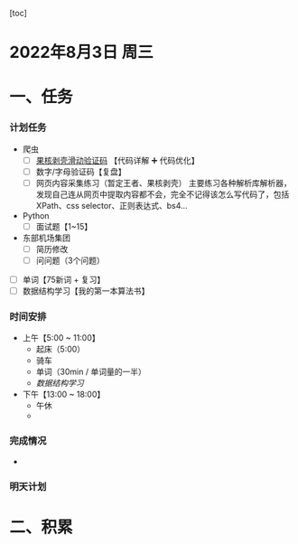 [toc]

# 2022年8月3日 周三

# 一、任务

### 计划任务
- 爬虫
  - [ ] [果核剥壳滑动验证码](https://github.com/CyclingPeach/Crawler-Project/blob/main/Project/%E6%9E%9C%E5%A3%B3%E5%89%A5%E5%A3%B3%E6%BB%91%E5%8A%A8%E9%AA%8C%E8%AF%81%E7%A0%81.ipynb) 【代码详解 ➕ 代码优化】
  - [ ] 数字/字母验证码【复盘】
  - [ ] 网页内容采集练习（暂定王者、果核剥壳）
    主要练习各种解析库解析器，发现自己连从网页中提取内容都不会，完全不记得该怎么写代码了，包括XPath、css selector、正则表达式、bs4...

- Python
  - [ ] 面试题【1~15】
- 东部机场集团
  - [ ] 简历修改
  - [ ] 问问题（3个问题）
- [ ] 单词【75新词 + 复习】
- [ ] 数据结构学习【我的第一本算法书】

### 时间安排

- 上午【5:00 ~ 11:00】
  - 起床（5:00）
  - 骑车 
  - 单词（30min / 单词量的一半）
  - *数据结构学习*
- 下午【13:00 ~ 18:00】
  - 午休
  - 

### 完成情况
- 

### 明天计划


# 二、积累